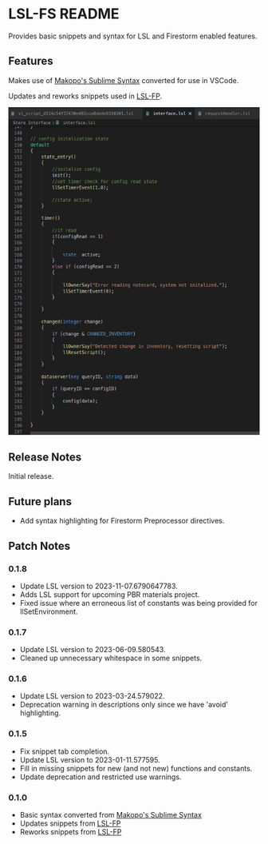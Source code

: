 # LSL-FS README

Provides basic snippets and syntax for LSL and Firestorm enabled features.

## Features

Makes use of [Makopo's Sublime Syntax](https://github.com/Makopo/sublime-text-lsl) converted for use in VSCode.

Updates and reworks snippets used in [LSL-FP](https://marketplace.visualstudio.com/itemdetails?itemName=DalGhost.lsl-fp).

![LSL-FS Preview](./preview.png "Preview")

## Release Notes

Initial release.

## Future plans

- Add syntax highlighting for Firestorm Preprocessor directives.

## Patch Notes

### 0.1.8
* Update LSL version to 2023-11-07.6790647783.
* Adds LSL support for upcoming PBR materials project.
* Fixed issue where an erroneous list of constants was being provided for llSetEnvironment.

### 0.1.7
* Update LSL version to 2023-06-09.580543.
* Cleaned up unnecessary whitespace in some snippets.

### 0.1.6
* Update LSL version to 2023-03-24.579022.
* Deprecation warning in descriptions only since we have 'avoid' highlighting.

### 0.1.5
* Fix snippet tab completion.
* Update LSL version to 2023-01-11.577595.
* Fill in missing snippets for new (and not new) functions and constants.
* Update deprecation and restricted use warnings.

### 0.1.0

* Basic syntax converted from [Makopo's Sublime Syntax](https://github.com/Makopo/sublime-text-lsl)
* Updates snippets from [LSL-FP](https://marketplace.visualstudio.com/itemdetails?itemName=DalGhost.lsl-fp)
* Reworks snippets from [LSL-FP](https://marketplace.visualstudio.com/itemdetails?itemName=DalGhost.lsl-fp)
